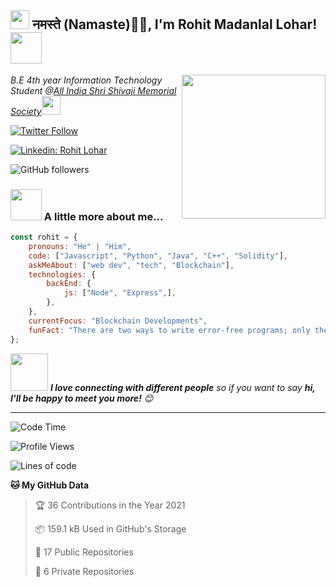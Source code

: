 <h2><img src="https://emojis.slackmojis.com/emojis/images/1531849430/4246/blob-sunglasses.gif?1531849430" width="30"/> नमस्ते (Namaste)🙏🏻, I'm Rohit Madanlal Lohar! <img src="https://media.giphy.com/media/12oufCB0MyZ1Go/giphy.gif" width="50"></h2>
<img align='right' src="https://media.giphy.com/media/M9gbBd9nbDrOTu1Mqx/giphy.gif" width="230">
<p><em>B.E 4th year Information Technology Student @<a href="https://aissmsioit.org/">All India Shri Shivaji Memorial Society</a><img src="https://media.giphy.com/media/WUlplcMpOCEmTGBtBW/giphy.gif" width="30"> 
</em></p>

[![Twitter Follow](https://img.shields.io/twitter/follow/0xMalviya)](https://twitter.com/0xMalviya)

[![Linkedin: Rohit Lohar](https://img.shields.io/badge/-Rohit%20Lohar-blue?style=flat-square&logo=Linkedin&logoColor=white&link=https://www.linkedin.com/in/rohit-lohar/)](https://www.linkedin.com/in/loharrohit45/)

![GitHub followers](https://img.shields.io/github/followers/rohitlohar45?style=social)

### <img src="https://media.giphy.com/media/VgCDAzcKvsR6OM0uWg/giphy.gif" width="50"> A little more about me...  

```javascript
const rohit = {
    pronouns: "He" | "Him",
    code: ["Javascript", "Python", "Java", "C++", "Solidity"],
    askMeAbout: ["web dev", "tech", "Blockchain"],
    technologies: {
        backEnd: {
            js: ["Node", "Express",],
        },
    },
    currentFocus: "Blockchain Developments",
    funFact: "There are two ways to write error-free programs; only the third one works"
};
```

<img src="https://media.giphy.com/media/LnQjpWaON8nhr21vNW/giphy.gif" width="60"> <em><b>I love connecting with different people</b> so if you want to say <b>hi, I'll be happy to meet you more!</b> 😊</em>

---
<!--START_SECTION:waka-->
![Code Time](https://img.shields.io/badge/Code%20time-50%20hrs%2020%20mins-blue)

![Profile Views](https://img.shields.io/badge/Profile%20Views-586-blue)

![Lines of code](https://img.shields.io/badge/From%20Hello%20World%20I%27ve%20Written-1%20Million%20lines%20of%20code-blue)

**🐱 My GitHub Data** 

> 🏆 36 Contributions in the Year 2021
 > 
> 📦 159.1 kB Used in GitHub's Storage 
 > 
> 📜 17 Public Repositories 
 > 
> 🔑 6 Private Repositories  
 > 
<!--END_SECTION:waka-->

